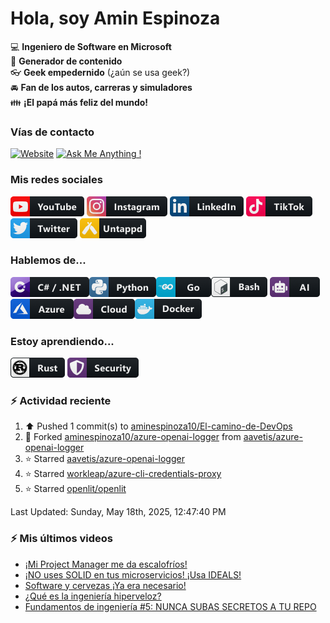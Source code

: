 # Hola, soy Amin Espinoza

:computer: **Ingeniero de Software en Microsoft**  
:pencil: **Generador de contenido**  
:eyeglasses: **Geek empedernido** (¿aún se usa geek?)  
:oncoming_automobile: **Fan de los autos, carreras y simuladores**  
:family: **¡El papá más feliz del mundo!**

### Vías de contacto

[![Website](https://img.shields.io/badge/aminespinoza.com-up-green?style=for-the-badge)][website]
[![Ask Me Anything !](https://img.shields.io/badge/Ask%20me-anything-1abc9c.svg?style=for-the-badge)](https://calendly.com/aminespinoza/consultoria)

### Mis redes sociales
[<img src="./assets/social/youtube.png"/>][youtube]
[<img src="./assets/social/instagram.png"/>][instagram]
[<img src="./assets/social/linkedin.png"/>][linkedin]
[<img src="./assets/social/tiktok.png"/>][linkedin]
[<img src="./assets/social/twitter.png"/>][twitter]
[<img src="./assets/social/untappd.png"/>][untappd]

### Hablemos de...
<img src="./assets/tech/csharp_dotnet.png"/><img src="./assets/tech/python.png"/><img src="./assets/tech/go.png"/><img src="./assets/tech/bash.png"/>
<img src="./assets/tech/ai.png"/><img src="./assets/tech/azure.png"/><img src="./assets/tech/cloud.png"/><img src="./assets/tech/docker.png"/>

### Estoy aprendiendo...
<img src="./assets/tech/rust.png"/> <img src="./assets/tech/security.png"/>


### :zap: Actividad reciente
<!--RECENT_ACTIVITY:start-->
1. ⬆️ Pushed 1 commit(s) to [aminespinoza10/El-camino-de-DevOps](https://github.com/aminespinoza10/El-camino-de-DevOps)<br>
2. 🔱 Forked [aminespinoza10/azure-openai-logger](https://github.com/aminespinoza10/azure-openai-logger) from [aavetis/azure-openai-logger](https://github.com/aavetis/azure-openai-logger)<br>
3. ⭐ Starred [aavetis/azure-openai-logger](https://github.com/aavetis/azure-openai-logger)<br>
4. ⭐ Starred [workleap/azure-cli-credentials-proxy](https://github.com/workleap/azure-cli-credentials-proxy)<br>
5. ⭐ Starred [openlit/openlit](https://github.com/openlit/openlit)<br>
<!--RECENT_ACTIVITY:end-->
<!--RECENT_ACTIVITY:last_update-->
Last Updated: Sunday, May 18th, 2025, 12:47:40 PM
<!--RECENT_ACTIVITY:last_update_end-->

### :zap: Mis últimos videos
<!-- YOUTUBE:START -->
- [¡Mi Project Manager me da escalofríos!](https://www.youtube.com/watch?v=70i-za19nsk)
- [¡NO uses SOLID en tus microservicios! ¡Usa IDEALS!](https://www.youtube.com/watch?v=RL4UUSjYD-E)
- [Software y cervezas ¡Ya era necesario!](https://www.youtube.com/watch?v=FcW4Zy0zHWk)
- [¿Qué es la ingeniería hiperveloz?](https://www.youtube.com/watch?v=7yQnEFOBsso)
- [Fundamentos de ingeniería #5: NUNCA SUBAS SECRETOS A TU REPO](https://www.youtube.com/watch?v=PjTQ27KaAgs)
<!-- YOUTUBE:END -->


[website]: https://aminespinoza.com/
[twitter]: https://twitter.com/aminespinoza
[youtube]: https://www.youtube.com/c/AminEspinoza
[linkedin]: https://www.linkedin.com/in/amin-espinoza-71b24661/
[instagram]: https://www.instagram.com/aminespinoza10/
[untappd]: https://untappd.com/user/aminespinoza
